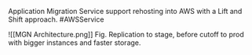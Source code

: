 Application Migration Service support rehosting into AWS with a Lift and Shift approach. #AWSService 

![[MGN Architecture.png]]
Fig. Replication to stage, before cutoff to prod with bigger instances and faster storage.
